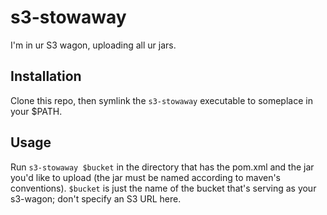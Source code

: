 # s3-stowaway

I'm in ur S3 wagon, uploading all ur jars.

## Installation

Clone this repo, then symlink the `s3-stowaway` executable to someplace in your
$PATH.

## Usage

Run `s3-stowaway $bucket` in the directory that has the pom.xml and the jar
you'd like to upload (the jar must be named according to maven's conventions).
`$bucket` is just the name of the bucket that's serving as your s3-wagon; don't
specify an S3 URL here.
